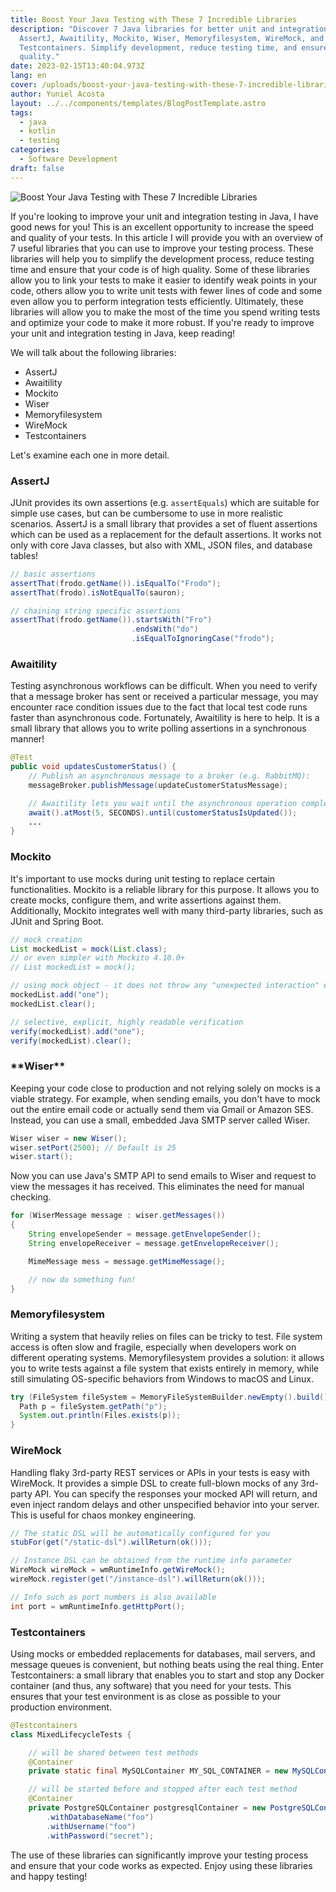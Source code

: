 ```yaml
---
title: Boost Your Java Testing with These 7 Incredible Libraries
description: "Discover 7 Java libraries for better unit and integration testing:
  AssertJ, Awaitility, Mockito, Wiser, Memoryfilesystem, WireMock, and
  Testcontainers. Simplify development, reduce testing time, and ensure code
  quality."
date: 2023-02-15T13:40:04.973Z
lang: en
cover: /uploads/boost-your-java-testing-with-these-7-incredible-libraries.gif
author: Yuniel Acosta
layout: ../../components/templates/BlogPostTemplate.astro
tags:
  - java
  - kotlin
  - testing
categories:
  - Software Development
draft: false
---
```


![Boost Your Java Testing with These 7 Incredible Libraries](/uploads/boost-your-java-testing-with-these-7-incredible-libraries.gif 'Boost Your Java Testing with These 7 Incredible Libraries')

If you're looking to improve your unit and integration testing in Java, I have good news for you! This is an excellent opportunity to increase the speed and quality of your tests. In this article I will provide you with an overview of 7 useful libraries that you can use to improve your testing process. These libraries will help you to simplify the development process, reduce testing time and ensure that your code is of high quality. Some of these libraries allow you to link your tests to make it easier to identify weak points in your code, others allow you to write unit tests with fewer lines of code and some even allow you to perform integration tests efficiently. Ultimately, these libraries will allow you to make the most of the time you spend writing tests and optimize your code to make it more robust. If you're ready to improve your unit and integration testing in Java, keep reading!

We will talk about the following libraries:

- AssertJ
- Awaitility
- Mockito
- Wiser
- Memoryfilesystem
- WireMock
- Testcontainers

Let's examine each one in more detail.

### AssertJ

JUnit provides its own assertions (e.g. `assertEquals`) which are suitable for simple use cases, but can be cumbersome to use in more realistic scenarios. AssertJ is a small library that provides a set of fluent assertions which can be used as a replacement for the default assertions. It works not only with core Java classes, but also with XML, JSON files, and database tables!

```java
// basic assertions
assertThat(frodo.getName()).isEqualTo("Frodo");
assertThat(frodo).isNotEqualTo(sauron);

// chaining string specific assertions
assertThat(frodo.getName()).startsWith("Fro")
                           .endsWith("do")
                           .isEqualToIgnoringCase("frodo");
```

### Awaitility

Testing asynchronous workflows can be difficult. When you need to verify that a message broker has sent or received a particular message, you may encounter race condition issues due to the fact that local test code runs faster than asynchronous code. Fortunately, Awaitility is here to help. It is a small library that allows you to write polling assertions in a synchronous manner!

```java
@Test
public void updatesCustomerStatus() {
    // Publish an asynchronous message to a broker (e.g. RabbitMQ):
    messageBroker.publishMessage(updateCustomerStatusMessage);

    // Awaitility lets you wait until the asynchronous operation completes:
    await().atMost(5, SECONDS).until(customerStatusIsUpdated());
    ...
}
```

### Mockito

It's important to use mocks during unit testing to replace certain functionalities. Mockito is a reliable library for this purpose. It allows you to create mocks, configure them, and write assertions against them. Additionally, Mockito integrates well with many third-party libraries, such as JUnit and Spring Boot.

```java
// mock creation
List mockedList = mock(List.class);
// or even simpler with Mockito 4.10.0+
// List mockedList = mock();

// using mock object - it does not throw any "unexpected interaction" exception
mockedList.add("one");
mockedList.clear();

// selective, explicit, highly readable verification
verify(mockedList).add("one");
verify(mockedList).clear();
```

### \***\*Wiser\*\***

Keeping your code close to production and not relying solely on mocks is a viable strategy. For example, when sending emails, you don't have to mock out the entire email code or actually send them via Gmail or Amazon SES. Instead, you can use a small, embedded Java SMTP server called Wiser.

```java
Wiser wiser = new Wiser();
wiser.setPort(2500); // Default is 25
wiser.start();
```

Now you can use Java's SMTP API to send emails to Wiser and request to view the messages it has received. This eliminates the need for manual checking.

```java
for (WiserMessage message : wiser.getMessages())
{
	String envelopeSender = message.getEnvelopeSender();
	String envelopeReceiver = message.getEnvelopeReceiver();

	MimeMessage mess = message.getMimeMessage();

	// now do something fun!
}
```

### Memoryfilesystem

Writing a system that heavily relies on files can be tricky to test. File system access is often slow and fragile, especially when developers work on different operating systems. Memoryfilesystem provides a solution: it allows you to write tests against a file system that exists entirely in memory, while still simulating OS-specific behaviors from Windows to macOS and Linux.

```java
try (FileSystem fileSystem = MemoryFileSystemBuilder.newEmpty().build()) {
  Path p = fileSystem.getPath("p");
  System.out.println(Files.exists(p));
}
```

### WireMock

Handling flaky 3rd-party REST services or APIs in your tests is easy with WireMock. It provides a simple DSL to create full-blown mocks of any 3rd-party API. You can specify the responses your mocked API will return, and even inject random delays and other unspecified behavior into your server. This is useful for chaos monkey engineering.

```java
// The static DSL will be automatically configured for you
stubFor(get("/static-dsl").willReturn(ok()));

// Instance DSL can be obtained from the runtime info parameter
WireMock wireMock = wmRuntimeInfo.getWireMock();
wireMock.register(get("/instance-dsl").willReturn(ok()));

// Info such as port numbers is also available
int port = wmRuntimeInfo.getHttpPort();
```

### Testcontainers

Using mocks or embedded replacements for databases, mail servers, and message queues is convenient, but nothing beats using the real thing. Enter Testcontainers: a small library that enables you to start and stop any Docker container (and thus, any software) that you need for your tests. This ensures that your test environment is as close as possible to your production environment.

```java
@Testcontainers
class MixedLifecycleTests {

    // will be shared between test methods
    @Container
    private static final MySQLContainer MY_SQL_CONTAINER = new MySQLContainer();

    // will be started before and stopped after each test method
    @Container
    private PostgreSQLContainer postgresqlContainer = new PostgreSQLContainer()
        .withDatabaseName("foo")
        .withUsername("foo")
        .withPassword("secret");
```

The use of these libraries can significantly improve your testing process and ensure that your code works as expected. Enjoy using these libraries and happy testing!
